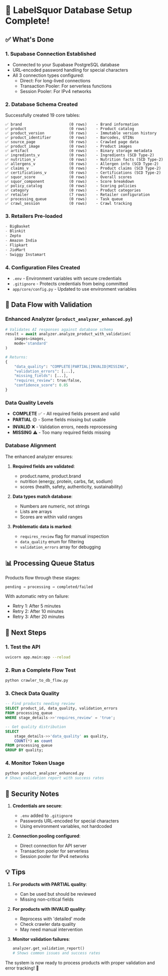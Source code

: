 # 🚀 LabelSquor Database Setup Complete!

## ✅ What's Done

### 1. **Supabase Connection Established**
- Connected to your Supabase PostgreSQL database
- URL-encoded password handling for special characters
- All 3 connection types configured:
  - Direct: For long-lived connections
  - Transaction Pooler: For serverless functions
  - Session Pooler: For IPv4 networks

### 2. **Database Schema Created**
Successfully created 19 core tables:

```
✅ brand                     (0 rows)    - Brand information
✅ product                   (0 rows)    - Product catalog
✅ product_version           (0 rows)    - Immutable version history
✅ product_identifier        (0 rows)    - Barcodes, GTINs
✅ source_page               (0 rows)    - Crawled page data
✅ product_image             (0 rows)    - Product images
✅ artifact                  (0 rows)    - Binary storage metadata
✅ ingredients_v             (0 rows)    - Ingredients (SCD Type-2)
✅ nutrition_v               (0 rows)    - Nutrition facts (SCD Type-2)
✅ allergens_v               (0 rows)    - Allergen info (SCD Type-2)
✅ claims_v                  (0 rows)    - Product claims (SCD Type-2)
✅ certifications_v          (0 rows)    - Certifications (SCD Type-2)
✅ squor_score               (0 rows)    - Overall scores
✅ squor_component           (0 rows)    - Score breakdown
✅ policy_catalog            (0 rows)    - Scoring policies
✅ category                  (0 rows)    - Product categories
✅ retailer                  (7 rows)    - Retailer configuration
✅ processing_queue          (0 rows)    - Task queue
✅ crawl_session             (0 rows)    - Crawl tracking
```

### 3. **Retailers Pre-loaded**
```sql
- BigBasket
- Blinkit  
- Zepto
- Amazon India
- Flipkart
- JioMart
- Swiggy Instamart
```

### 4. **Configuration Files Created**
- `.env` - Environment variables with secure credentials
- `.gitignore` - Protects credentials from being committed
- `app/core/config.py` - Updated to use environment variables

## 🔄 Data Flow with Validation

### Enhanced Analyzer (`product_analyzer_enhanced.py`)
```python
# Validates AI responses against database schema
result = await analyzer.analyze_product_with_validation(
    images=images,
    mode='standard'
)

# Returns:
{
    "data_quality": "COMPLETE|PARTIAL|INVALID|MISSING",
    "validation_errors": [...],
    "missing_fields": [...],
    "requires_review": true/false,
    "confidence_score": 0.85
}
```

### Data Quality Levels
- **COMPLETE** ✅ - All required fields present and valid
- **PARTIAL** 🟡 - Some fields missing but usable
- **INVALID** ❌ - Validation errors, needs reprocessing  
- **MISSING** ⚠️ - Too many required fields missing

### Database Alignment
The enhanced analyzer ensures:
1. **Required fields are validated**:
   - product.name, product.brand
   - nutrition (energy, protein, carbs, fat, sodium)
   - scores (health, safety, authenticity, sustainability)

2. **Data types match database**:
   - Numbers are numeric, not strings
   - Lists are arrays
   - Scores are within valid ranges

3. **Problematic data is marked**:
   - `requires_review` flag for manual inspection
   - `data_quality` enum for filtering
   - `validation_errors` array for debugging

## 📊 Processing Queue Status

Products flow through these stages:
```
pending → processing → completed/failed
```

With automatic retry on failure:
- Retry 1: After 5 minutes
- Retry 2: After 10 minutes  
- Retry 3: After 20 minutes

## 🚀 Next Steps

### 1. Test the API
```bash
uvicorn app.main:app --reload
```

### 2. Run a Complete Flow Test
```bash
python crawler_to_db_flow.py
```

### 3. Check Data Quality
```sql
-- Find products needing review
SELECT product_id, data_quality, validation_errors
FROM processing_queue
WHERE stage_details->>'requires_review' = 'true';

-- Get quality distribution
SELECT 
    stage_details->>'data_quality' as quality,
    COUNT(*) as count
FROM processing_queue
GROUP BY quality;
```

### 4. Monitor Token Usage
```bash
python product_analyzer_enhanced.py
# Shows validation report with success rates
```

## 🔐 Security Notes

1. **Credentials are secure**:
   - `.env` added to `.gitignore`
   - Passwords URL-encoded for special characters
   - Using environment variables, not hardcoded

2. **Connection pooling configured**:
   - Direct connection for API server
   - Transaction pooler for serverless
   - Session pooler for IPv4 networks

## 💡 Tips

1. **For products with PARTIAL quality**:
   - Can be used but should be reviewed
   - Missing non-critical fields

2. **For products with INVALID quality**:
   - Reprocess with 'detailed' mode
   - Check crawler data quality
   - May need manual intervention

3. **Monitor validation failures**:
   ```python
   analyzer.get_validation_report()
   # Shows common issues and success rates
   ```

The system is now ready to process products with proper validation and error tracking! 🎉
